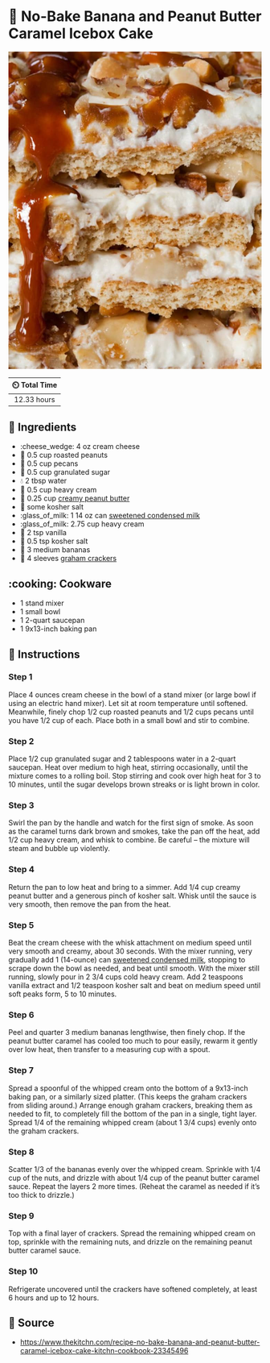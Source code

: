 # :cake: No-Bake Banana and Peanut Butter Caramel Icebox Cake

![No-Bake Banana and Peanut Butter Caramel Icebox Cake](../assets/images/no-bake-banana-and-peanut-butter-caramel-icebox-cake.jpg)

| :timer_clock: Total Time |
|:-----------------------: |
| 12.33 hours |

## :salt: Ingredients

- :cheese_wedge: 4 oz cream cheese
- :peanuts: 0.5 cup roasted peanuts
- :chestnut: 0.5 cup pecans
- :candy: 0.5 cup granulated sugar
- :droplet: 2 tbsp water
- :icecream: 0.5 cup heavy cream
- :peanuts: 0.25 cup [creamy peanut butter][1]
- :salt: some kosher salt
- :glass_of_milk: 1 14 oz can [sweetened condensed milk][3]
- :glass_of_milk: 2.75 cup heavy cream
- :icecream: 2 tsp vanilla
- :salt: 0.5 tsp kosher salt
- :banana: 3 medium bananas
- :cookie: 4 sleeves [graham crackers][2]

## :cooking: Cookware

- 1 stand mixer
- 1 small bowl
- 1 2-quart saucepan
- 1 9x13-inch baking pan

## :pencil: Instructions

### Step 1

Place 4 ounces cream cheese in the bowl of a stand mixer (or large bowl if using an electric hand mixer). Let sit at
room temperature until softened. Meanwhile, finely chop 1/2 cup roasted peanuts and 1/2 cups pecans until you have 1/2
cup of each. Place both in a small bowl and stir to combine.

### Step 2

Place 1/2 cup granulated sugar and 2 tablespoons water in a 2-quart saucepan. Heat over medium to high heat, stirring
occasionally, until the mixture comes to a rolling boil. Stop stirring and cook over high heat for 3 to 10 minutes,
until the sugar develops brown streaks or is light brown in color.

### Step 3

Swirl the pan by the handle and watch for the first sign of smoke. As soon as the caramel turns dark brown and smokes,
take the pan off the heat, add 1/2 cup heavy cream, and whisk to combine. Be careful – the mixture will steam and
bubble up violently.

### Step 4

Return the pan to low heat and bring to a simmer. Add 1/4 cup creamy peanut butter and a generous pinch of kosher salt.
Whisk until the sauce is very smooth, then remove the pan from the heat.

### Step 5

Beat the cream cheese with the whisk attachment on medium speed until very smooth and creamy, about 30 seconds. With the
mixer running, very gradually add 1 (14-ounce) can [sweetened condensed milk][3], stopping to scrape down the bowl as
needed, and beat until smooth. With the mixer still running, slowly pour in 2 3/4 cups cold heavy cream. Add 2
teaspoons vanilla extract and 1/2 teaspoon kosher salt and beat on medium speed until soft peaks form, 5 to 10 minutes.

### Step 6

Peel and quarter 3 medium bananas lengthwise, then finely chop. If the peanut butter caramel has cooled too much to pour
easily, rewarm it gently over low heat, then transfer to a measuring cup with a spout.

### Step 7

Spread a spoonful of the whipped cream onto the bottom of a 9x13-inch baking pan, or a similarly sized platter. (This
keeps the graham crackers from sliding around.) Arrange enough graham crackers, breaking them as needed to fit, to
completely fill the bottom of the pan in a single, tight layer. Spread 1/4 of the remaining whipped cream (about 1 3/4
cups) evenly onto the graham crackers.

### Step 8

Scatter 1/3 of the bananas evenly over the whipped cream. Sprinkle with 1/4 cup of the nuts, and drizzle with about 1/4
cup of the peanut butter caramel sauce. Repeat the layers 2 more times. (Reheat the caramel as needed if it’s too
thick to drizzle.)

### Step 9

Top with a final layer of crackers. Spread the remaining whipped cream on top, sprinkle with the remaining nuts, and
drizzle on the remaining peanut butter caramel sauce.

### Step 10

Refrigerate uncovered until the crackers have softened completely, at least 6 hours and up to 12 hours.

## :link: Source

- <https://www.thekitchn.com/recipe-no-bake-banana-and-peanut-butter-caramel-icebox-cake-kitchn-cookbook-23345496>

[1]: <../ingredients/peanut-butter.md>
[2]: <../ingredients/graham-crackers.md>
[3]: <../ingredients/sweetened-condensed-milk.md>
